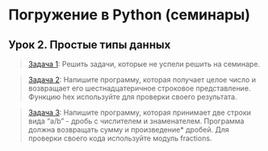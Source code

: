 # Погружение в Python (семинары)
## Урок 2. Простые типы данных

> [Задача 1](https://github.com/XYI7I/GeekBrains/tree/main/Geek/Python/lesson2/): Решить задачи, которые не успели решить на семинаре.

> [Задача 2](https://github.com/XYI7I/GeekBrains/tree/main/Geek/Python/lesson2/task2/main.py): Напишите программу, которая получает целое число и возвращает его шестнадцатеричное строковое представление. Функцию hex используйте для проверки своего результата.

> [Задача 3](https://github.com/XYI7I/GeekBrains/tree/main/Geek/Python/lesson2/task3/main.py): Напишите программу, которая принимает две строки вида “a/b” - дробь с числителем и знаменателем. Программа должна возвращать сумму и произведение* дробей. Для проверки своего кода используйте модуль fractions.